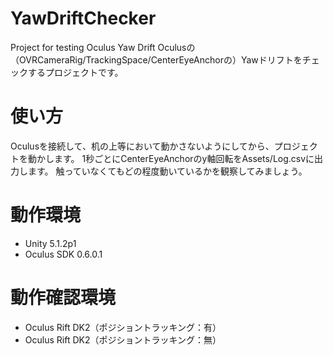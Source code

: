 # YawDriftChecker
Project for testing Oculus Yaw Drift
Oculusの（OVRCameraRig/TrackingSpace/CenterEyeAnchorの）Yawドリフトをチェックするプロジェクトです。

# 使い方
Oculusを接続して、机の上等において動かさないようにしてから、プロジェクトを動かします。
1秒ごとにCenterEyeAnchorのy軸回転をAssets/Log.csvに出力します。
触っていなくてもどの程度動いているかを観察してみましょう。

# 動作環境
* Unity 5.1.2p1
* Oculus SDK 0.6.0.1

# 動作確認環境
* Oculus Rift DK2（ポジショントラッキング：有）
* Oculus Rift DK2（ポジショントラッキング：無）
